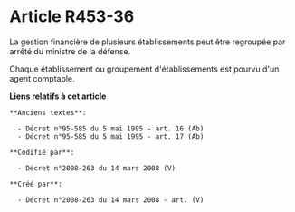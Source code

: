 # Article R453-36

La gestion financière de plusieurs établissements peut être regroupée par arrêté du ministre de la défense.

Chaque établissement ou groupement d'établissements est pourvu d'un agent comptable.

**Liens relatifs à cet article**

	**Anciens textes**:

	  - Décret n°95-585 du 5 mai 1995 - art. 16 (Ab)
	  - Décret n°95-585 du 5 mai 1995 - art. 17 (Ab)

	**Codifié par**:

	  - Décret n°2008-263 du 14 mars 2008 (V)

	**Créé par**:

	  - Décret n°2008-263 du 14 mars 2008 - art. (V)

